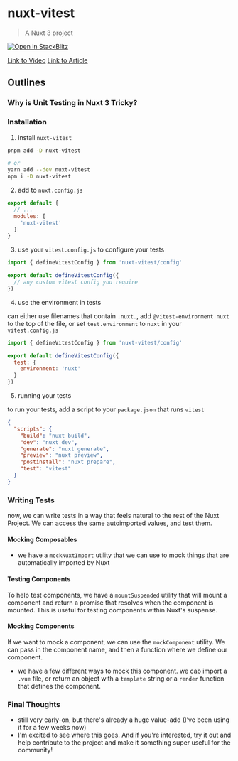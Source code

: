 # nuxt-vitest
> A Nuxt 3 project

[![Open in StackBlitz](https://developer.stackblitz.com/img/open_in_stackblitz.svg)](https://stackblitz.com/github/learnvueco/learnvue/tree/main/demos/nuxt-3/nuxt-vitest)

[Link to Video]()
[Link to Article]()

## Outlines

### Why is Unit Testing in Nuxt 3 Tricky?

### Installation

1. install `nuxt-vitest` 

```sh
pnpm add -D nuxt-vitest

# or
yarn add --dev nuxt-vitest
npm i -D nuxt-vitest
```

2. add to `nuxt.config.js`

```js
export default {
  // ...
  modules: [
    'nuxt-vitest'
  ]
}
```

3. use your `vitest.config.js` to configure your tests

```js
import { defineVitestConfig } from 'nuxt-vitest/config'

export default defineVitestConfig({
  // any custom vitest config you require
})
```

4. use the environment in tests

can either use filenames that contain `.nuxt.`, add `@vitest-environment nuxt` to the top of the file, or set `test.environment` to `nuxt` in your `vitest.config.js`

```js
import { defineVitestConfig } from 'nuxt-vitest/config'

export default defineVitestConfig({
  test: {
    environment: 'nuxt'
  }
})
```

5. running your tests

to run your tests, add a script to your `package.json` that runs `vitest`

```json
{
  "scripts": {
    "build": "nuxt build",
    "dev": "nuxt dev",
    "generate": "nuxt generate",
    "preview": "nuxt preview",
    "postinstall": "nuxt prepare",
    "test": "vitest"
  }
}
```

### Writing Tests

now, we can write tests in a way that feels natural to the rest of the Nuxt Project. We can access the same autoimported values, and test them.

#### Mocking Composables
- we have a `mockNuxtImport` utility that we can use to mock things that are automatically imported by Nuxt

#### Testing Components
To help test components, we have a `mountSuspended` utility that will mount a component and return a promise that resolves when the component is mounted. This is useful for testing components within Nuxt's suspense. 

#### Mocking Components
If we want to mock a component, we can use the `mockComponent` utility. We can pass in the component name, and then a function where we define our component. 
- we have a few different ways to mock this component. we cab import a `.vue` file, or return an object with a `template` string or a `render` function that defines the component.

### Final Thoughts

- still very early-on, but there's already a huge value-add (I've been using it for a few weeks now)
- I'm excited to see where this goes. And if you're interested, try it out and help contribute to the project and make it something super useful for the community!



